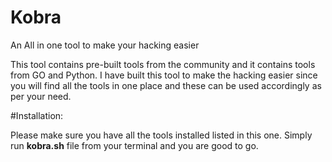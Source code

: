 # Kobra
An All in one tool to make your hacking easier


This tool contains pre-built tools from the community and it contains tools from GO and Python. I have built this tool to make the hacking easier since you will find all the tools in one place and these can be used accordingly as per your need.


#Installation:

Please make sure you have all the tools installed listed in this one. 
Simply run **kobra.sh** file from your terminal and you are good to go.
